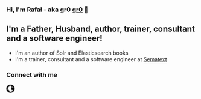 ### Hi, I'm Rafał - aka gr0 [gr0](https://gr0.dev) 👋

## I'm a Father, Husband, author, trainer, consultant and a software engineer!
 - I'm an author of Solr and Elasticsearch books 
 - I'm a trainer, consultant and a software engineer at [Sematext](https://sematext.com)

### Connect with me
[<img align="left" alt="gr0.dev" width="22" src="https://raw.githubusercontent.com/iconic/open-iconic/master/svg/globe.svg" />](https://gr0.dev)